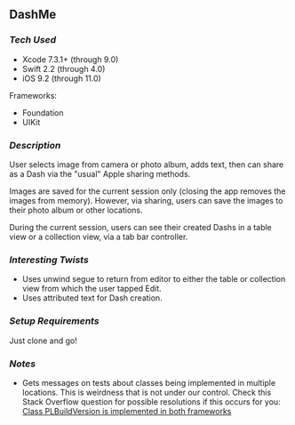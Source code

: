 ## DashMe

### *Tech Used*
* Xcode 7.3.1+ (through 9.0)
* Swift 2.2 (through 4.0)
* iOS 9.2 (through 11.0)

Frameworks:  
- Foundation  
- UIKit  


### *Description*
User selects image from camera or photo album, adds text, then can share as a Dash via the "usual" Apple sharing methods.

Images are saved for the current session only (closing the app removes the images from memory). However, via sharing, users can save the images to their photo album or other locations.

During the current session, users can see their created Dashs in a table view or a collection view, via a tab bar controller.


### *Interesting Twists*
- Uses unwind segue to return from editor to either the table or collection view from which the user tapped Edit.
- Uses attributed text for Dash creation.


### *Setup Requirements*
Just clone and go!

### *Notes*
- Gets messages on tests about classes being implemented in multiple locations. This is weirdness that is not under our control. Check this Stack Overflow question for possible resolutions if this occurs for you: [Class PLBuildVersion is implemented in both frameworks](https://stackoverflow.com/questions/39520499/class-plbuildversion-is-implemented-in-both-frameworks)
